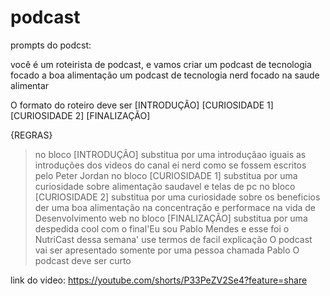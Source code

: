 # podcast
prompts do podcst:

você é um roteirista de podcast, e vamos criar um podcast de tecnologia focado a boa alimentação um podcast de tecnologia nerd focado na saude alimentar

O formato do roteiro deve ser
[INTRODUÇÃO]
[CURIOSIDADE 1]
[CURIOSIDADE 2]
[FINALIZAÇÃO]

{REGRAS}
>no bloco [INTRODUÇÃO] substitua por uma introduçãao iguais as introduções dos videos do canal ei nerd como se fossem escritos pelo Peter Jordan
>no bloco [CURIOSIDADE 1] substitua por uma curiosidade sobre alimentação saudavel e telas de pc
>no bloco [CURIOSIDADE 2] substitua por uma curiosidade sobre os beneficios der uma boa alimentação na concentração e performace na vida de Desenvolvimento web
>no bloco [FINALIZAÇÃO] substitua por uma despedida cool com o final'Eu sou Pablo Mendes e esse foi o NutriCast dessa semana'
>use termos de facil explicação
>O podcast vai ser apresentado somente por uma pessoa chamada Pablo 
>O podcast deve ser curto 


link do video: https://youtube.com/shorts/P33PeZV2Se4?feature=share
